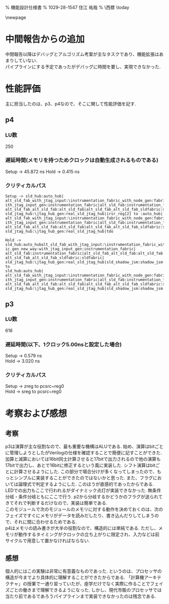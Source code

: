 % 機能設計仕様書
% 1029-28-1547 住江 祐哉
% \西暦 \today

\newpage

# 中間報告からの追加

中間報告以降はデバッグとアルゴリズム考案が主なタスクであり、機能拡張はあまりしていない.  
パイプラインにする予定であったがデバッグに時間を要し、実現できなかった.  

# 性能評価

主に担当したのは、p3、p4なので、そこに関して性能評価を記す.

## p4

### LU数
 250

### 遅延時間(メモリを持つためクロックは自動生成されるものである)

Setup -> 45.872 ns
Hold -> 0.415 ns

### クリティカルパス

```
Setup -> sld_hub:auto_hub|
alt_sld_fab_with_jtag_input:\instrumentation_fabric_with_node_gen:fabric_gen_new_way:w
ith_jtag_input_gen:instrumentation_fabric|alt_sld_fab:instrumentation_fabric|
alt_sld_fab_alt_sld_fab:alt_sld_fab|alt_sld_fab_alt_sld_fab_sldfabric:sldfabric|
sld_jtag_hub:\jtag_hub_gen:real_sld_jtag_hub|irsr_reg[2] to :auto_hub|
alt_sld_fab_with_jtag_input:\instrumentation_fabric_with_node_gen:fabric_gen_new_way:w
ith_jtag_input_gen:instrumentation_fabric|alt_sld_fab:instrumentation_fabric|
alt_sld_fab_alt_sld_fab:alt_sld_fab|alt_sld_fab_alt_sld_fab_sldfabric:sldfabric|
sld_jtag_hub:\jtag_hub_gen:real_sld_jtag_hub|tdo
```

```
Hold -> 
sld_hub:auto_hubalt_sld_fab_with_jtag_input:\instrumentation_fabric_with_node_gen:fabr
ic_gen_new_way:with_jtag_input_gen:instrumentation_fabric|
alt_sld_fab:instrumentation_fabric|alt_sld_fab_alt_sld_fab:alt_sld_fab 
alt_sld_fab_alt_sld_fab_sldfabric:sldfabric|
sld_jtag_hub:\jtag_hub_gen:real_sld_jtag_hub|sld_shadow_jsm:shadow_jsm|state[4] to 
sld_hub:auto_hub|
alt_sld_fab_with_jtag_input:\instrumentation_fabric_with_node_gen:fabric_gen_new_way:w
ith_jtag_input_gen:instrumentation_fabric|alt_sld_fab:instrumentation_fabric|
alt_sld_fab_alt_sld_fab:alt_sld_fab|alt_sld_fab_alt_sld_fab_sldfabric:sldfabric|
sld_jtag_hub:\jtag_hub_gen:real_sld_jtag_hub|sld_shadow_jsm:shadow_jsm|state[4]
```

## p3

### LU数

616  

### 遅延時間(以下、1クロック5.00nsと設定した場合)

Setup -> 0.579 ns  
Hold -> 3.020 ns

### クリティカルパス
Setup -> zreg to pcsrc~reg0  
Hold -> sreg to pcsrc~reg0

# 考察および感想

## 考察

p3は演算が主な役割なので、最も重要な機構はALUである. 始め、演算はbitごとに管理しようとしたがVerilogの仕様を確認することで簡便に記すことができた. 加算と減算においては16bit同士計算させると17bitで出力されるので他の演算も17bitで出力し、あとで16bitに修正するという風に実装した. シフト演算はbitごとに計算させるようにした. この部分で場合分けが多くなってしまったので、もっとシンプルに実装することができたのではないかと思った. また、フラグにおいては論理式で判定するようにした. このほうが直感的であったからである.  
LEDでの出力もここで行われるがダイナミック点灯が実装できなかった. 無条件分岐・条件分岐ともにここで行う. p2から分岐するかどうかのフラグが送られてきてそれで判断するだけなので、実装は簡単である.  
このモジュールで次のモジュールのメモリに対する動作を決めておくのは、次のフェイズですぐにメモリがデータを読みだしたり、書き込んだりしてしまうので、それに間に合わせるためである.  
p4はメモリの読み書きが大半の役割なので、構造的には単純である. ただし、メモリが動作するタイミングがクロックの立ち上がりに限定され、入力などは前サイクルで用意して置かなければならない.  

## 感想

個人的にはこの実験は非常に有意義なものであった. というのは、プロセッサの構造が今までより具体的に理解することができたからである. 「計算機アーキテクチャ」の授業で一通り習っていたが、座学だけでなく実際に作ることでフェイズごとの働きまで理解できるようになった. しかし、現代市販のプロセッサでは当たり前であるであろうパイプラインまで実装できなかったのは残念である. 
